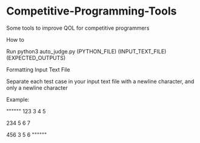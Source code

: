 # Competitive-Programming-Tools
Some tools to improve QOL for competitive programmers

How to

Run python3 auto_judge.py (PYTHON_FILE) (INPUT_TEXT_FILE) (EXPECTED_OUTPUTS)


Formatting Input Text File

Separate each test case in your input text file with a newline character, and only a newline character

Example:

""""""
123
3 4 5

234
5 6 7

456
3 5 6
""""""
